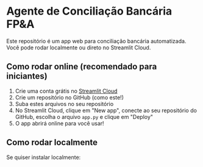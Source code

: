 # Agente de Conciliação Bancária FP&A

Este repositório é um app web para conciliação bancária automatizada.  
Você pode rodar localmente ou direto no Streamlit Cloud.

## Como rodar online (recomendado para iniciantes)

1. Crie uma conta grátis no [Streamlit Cloud](https://streamlit.io/cloud)
2. Crie um repositório no GitHub (como este!)
3. Suba estes arquivos no seu repositório
4. No Streamlit Cloud, clique em "New app", conecte ao seu repositório do GitHub, escolha o arquivo `app.py` e clique em "Deploy"
5. O app abrirá online para você usar!

## Como rodar localmente

Se quiser instalar localmente:
